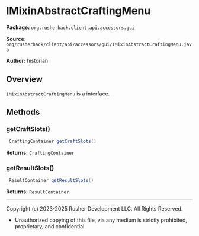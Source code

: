 # IMixinAbstractCraftingMenu

**Package:** `org.rusherhack.client.api.accessors.gui`

**Source:** `org/rusherhack/client/api/accessors/gui/IMixinAbstractCraftingMenu.java`

**Author:** historian



## Overview

`IMixinAbstractCraftingMenu` is a interface.

## Methods

### getCraftSlots()

```java
 CraftingContainer getCraftSlots()
```

**Returns:** `CraftingContainer`

### getResultSlots()

```java
 ResultContainer getResultSlots()
```

**Returns:** `ResultContainer`

---

Copyright (c) 2023-2025 Rusher Development LLC. All Rights Reserved.
* Unauthorized copying of this file, via any medium is strictly prohibited, proprietary, and confidential.
